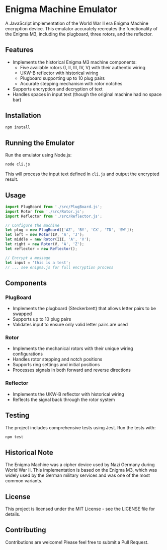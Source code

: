 # Enigma Machine Emulator

A JavaScript implementation of the World War II era Enigma Machine encryption
device. This emulator accurately recreates the functionality of the Enigma M3,
including the plugboard, three rotors, and the reflector.

## Features

- Implements the historical Enigma M3 machine components:
  - Five available rotors (I, II, III, IV, V) with their authentic wiring
  - UKW-B reflector with historical wiring
  - Plugboard supporting up to 10 plug pairs
  - Accurate stepping mechanism with rotor notches
- Supports encryption and decryption of text
- Handles spaces in input text (though the original machine had no space bar)

## Installation

```bash
npm install
```

## Running the Emulator

Run the emulator using Node.js:

```bash
node cli.js
```

This will process the input text defined in `cli.js` and output the encrypted
result.

## Usage

```javascript
import PlugBoard from './src/PlugBoard.js';
import Rotor from './src/Rotor.js';
import Reflector from './src/Reflector.js';

// Configure the machine
let plug = new PlugBoard(['AZ', 'BY', 'CX', 'TD', 'SW']);
let left = new Rotor(IV, 'A', 'J');
let middle = new Rotor(III, 'A', 'V');
let right = new Rotor(V, 'A', 'Z');
let reflector = new Reflector();

// Encrypt a message
let input = 'this is a test';
// ... see enigma.js for full encryption process
```

## Components

### PlugBoard

- Implements the plugboard (Steckerbrett) that allows letter pairs to be swapped
- Supports up to 10 plug pairs
- Validates input to ensure only valid letter pairs are used

### Rotor

- Implements the mechanical rotors with their unique wiring configurations
- Handles rotor stepping and notch positions
- Supports ring settings and initial positions
- Processes signals in both forward and reverse directions

### Reflector

- Implements the UKW-B reflector with historical wiring
- Reflects the signal back through the rotor system

## Testing

The project includes comprehensive tests using Jest. Run the tests with:

```bash
npm test
```

## Historical Note

The Enigma Machine was a cipher device used by Nazi Germany during World War II.
This implementation is based on the Enigma M3, which was widely used by the
German military services and was one of the most common variants.

## License

This project is licensed under the MIT License - see the LICENSE file for details.

## Contributing

Contributions are welcome! Please feel free to submit a Pull Request.
